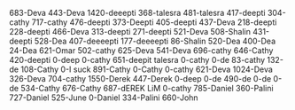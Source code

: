 
683-Deva
443-Deva
1420-deeepti
368-talesra
481-talesra
417-deepti
304-cathy 
717-cathy 
476-deepti
373-Deepti
405-deepti
437-Deva
218-deepti
228-deepti
466-Deva
313-deepti
271-deepti
521-Deva
508-Shalin
431-deepti
528-Dea
407-deeeepti
177-deeeepti
86-Shalin
520-Dea
400-Dea
24-Dea
621-Omar
502-cathy
625-Deva
541-Deva
696-cathy
646-Cathy
420-deepti
0-deep
0-cathy
651-deepit talesra
0-cathy
0-de
83-cathy
132-de
108-Cathy 
0-I suck 
891-Cathy
0-Cathy
0-cathy
621-Deva
1024-Deva
326-Deva
704-cathy 
1550-Derek
447-Derek
0-deep
0-de
490-de
0-de
0-de
534-Cathy
676-Cathy
687-dEREK LiM
0-cathy
785-Daniel
360-Palini
727-Daniel
525-June
0-Daniel
334-Palini
660-John
